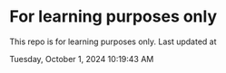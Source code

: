 # For learning purposes only
This repo is for learning purposes only.
Last updated at

Tuesday, October 1, 2024 10:19:43 AM

